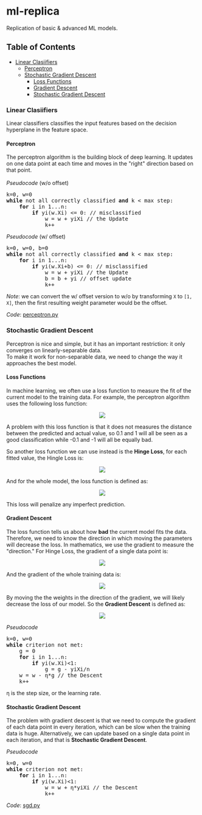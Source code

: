 # ml-replica
Replication of basic &amp; advanced ML models.<br>

## Table of Contents
- [Linear Clasiifiers](#linear-clasiifiers)
  - [Perceptron](#perceptron)
  - [Stochastic Gradient Descent](#stochastic-gradient-descent)
    - [Loss Functions](#loss-functions)
    - [Gradient Descent](#gradient-descent)
    - [Stochastic Gradient Descent](#stochastic-gradient-descent-1)

### Linear Clasiifiers
Linear classifiers classifies the input features based on the decision hyperplane in the feature space.

#### Perceptron
The perceptron algorithm is the building block of deep learning. It updates on one data point at each time and moves in the "right" direction based on that point. <br><br>
*Pseudocode* (w/o offset)
<pre>
k=0, w=0
<b>while</b> not all correctly classified <b>and</b> k < max step:
    <b>for</b> i in 1...n:
        <b>if</b> yi(w.Xi) <= 0: // misclassified
            w = w + yiXi // the Update
            k++
</pre>
*Pseudocode* (w/ offset)
<pre>
k=0, w=0, b=0
<b>while</b> not all correctly classified <b>and</b> k < max step:
    <b>for</b> i in 1...n:
        <b>if</b> yi(w.Xi+b) <= 0: // misclassified
            w = w + yiXi // the Update
            b = b + yi // offset update
            k++
</pre>
*Note*: we can convert the w/ offset version to w/o by transforming `X` to `[1, X]`, then the first resulting weight parameter would be the offset.

*Code*: [perceptron.py](https://github.com/xianglous/ml-replica/blob/main/Linear%20Classifiers/perceptron.py)

### Stochastic Gradient Descent
Perceptron is nice and simple, but it has an important restriction: it only converges on linearly-separable data. <br>
To make it work for non-separable data, we need to change the way it approaches the best model. 

#### Loss Functions
In machine learning, we often use a loss function to measure the fit of the current model to the training data. For example, the perceptron algorithm uses the following loss function:
<p align="center">
<img src="https://latex.codecogs.com/png.image?\dpi{110}\bg{white}L(X,&space;\bar{y},&space;\bar{w})=\frac{1}{n}\sum_{i=1}^n{\[y^{(i)}(\bar{w}\cdot\bar{x}^{(i)})\leq&space;;0]}"/>
</p>
A problem with this loss function is that it does not measures the distance between the predicted and actual value, so 0.1 and 1 will all be seen as a good classification while -0.1 and -1 will all be equally bad. <br>

So another loss function we can use instead is the **Hinge Loss**, for each fitted value, the Hingle Loss is:
<p align="center">
<img src="https://latex.codecogs.com/png.image?\dpi{110}\bg{white}h(\bar{x}^{(i)},&space;y^{(i)},&space;\bar{w})=\max(0,&space;1-y^{(i)}(\bar{w}\cdot\bar{x}^{(i)}))"/>
</p>
And for the whole model, the loss function is defined as:
<p align="center">
<img src="https://latex.codecogs.com/png.image?\dpi{110}\bg{white}L(X,&space;\bar{y},&space;\bar{w})=\frac{1}{n}\sum_{i=1}^n{\max(0,&space;1-y^{(i)}(\bar{w}\cdot\bar{x}^{(i)})))}"/>
</p>
This loss will penalize any imperfect prediction.

#### Gradient Descent
The loss function tells us about how **bad** the current model fits the data. Therefore, we need to know the direction in which moving the parameters will decrease the loss. In mathematics, we use the gradient to measure the "direction." For Hinge Loss, the gradient of a single data point is: 
<p align="center">
<img src="https://latex.codecogs.com/png.image?\dpi{110}\bg{white}\nabla_{\bar{w}}{h(\bar{x}^{(i)},&space;y^{(i)},\bar{w})}=\left\{\begin{matrix}-y^{(i)}\bar{x}^{(i)}&\text{if&space;}y^{(i)}(\bar{w}\cdot\bar{x}^{(i)})<1\\\mathbf{0}&space;&&space;\text{otherwise}\end{matrix}\right."/>
</p>
And the gradient of the whole training data is:
<p align="center">
<img src="https://latex.codecogs.com/png.image?\dpi{110}\bg{white}\nabla_{\bar{w}}{L(X,&space;\bar{y},\bar{w})}=\frac{1}{n}\sum_{i=1}^n{\nabla_{\bar{w}}{h(\bar{x}^{(i)},&space;y^{(i)},\bar{w})}}"/>
</p>

By moving the the weights in the direction of the gradient, we will likely decrease the loss of our model. So the **Gradient Descent** is defined as:
<p align="center">
<img src="https://latex.codecogs.com/png.image?\dpi{110}\bg{white}\bar{w}^{(k&plus;1)}=\bar{w}^{(k)}-\eta\nabla_{\bar{w}}{L(X,&space;\bar{y},&space;\bar{w})}"/>
</p>

*Pseudocode*
<pre>
k=0, w=0
<b>while</b> criterion not met:
    g = 0
    <b>for</b> i in 1...n:
        <b>if</b> yi(w.Xi)<1:
            g = g - yiXi/n
    w = w - η*g // the Descent
    k++
</pre>
η is the step size, or the learning rate.

#### Stochastic Gradient Descent
The problem with gradient descent is that we need to compute the gradient of each data point in every iteration, which can be slow when the training data is huge. Alternatively, we can update based on a single data point in each iteration, and that is **Stochastic Gradient Descent**.<br>

*Pseudocode*
<pre>
k=0, w=0
<b>while</b> criterion not met:
    <b>for</b> i in 1...n:
        <b>if</b> yi(w.Xi)<1:
            w = w + η*yiXi // the Descent
            k++
</pre>

*Code*: [sgd.py](https://github.com/xianglous/ml-replica/blob/main/Linear%20Classifiers/sgd.py)
